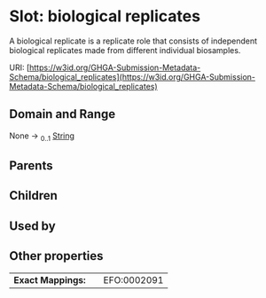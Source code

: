 
# Slot: biological replicates


A biological replicate is a replicate role that consists of independent biological replicates made from different individual biosamples.

URI: [https://w3id.org/GHGA-Submission-Metadata-Schema/biological_replicates](https://w3id.org/GHGA-Submission-Metadata-Schema/biological_replicates)


## Domain and Range

None &#8594;  <sub>0..1</sub> [String](types/String.md)

## Parents


## Children


## Used by


## Other properties

|  |  |  |
| --- | --- | --- |
| **Exact Mappings:** | | EFO:0002091 |

